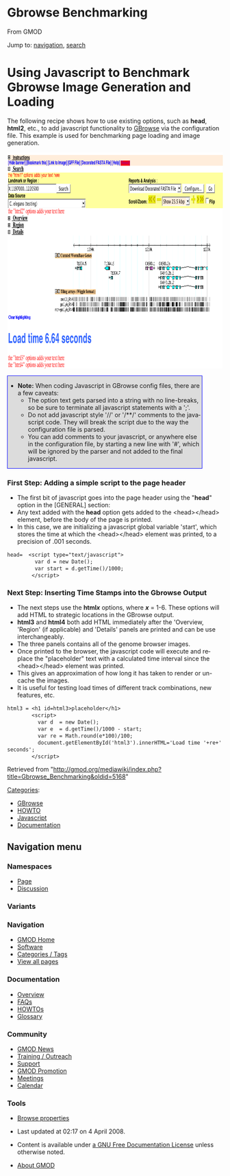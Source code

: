 <div id="mw-page-base" class="noprint">

</div>

<div id="mw-head-base" class="noprint">

</div>

<div id="content" class="mw-body" role="main">

<span id="top"></span>

<div id="mw-js-message" style="display:none;">

</div>



# <span dir="auto">Gbrowse Benchmarking</span>

<div id="bodyContent">

<div id="siteSub">

From GMOD

</div>

<div id="contentSub">

</div>

<div id="jump-to-nav" class="mw-jump">

Jump to: [navigation](#mw-navigation), [search](#p-search)

</div>

<div id="mw-content-text" class="mw-content-ltr" lang="en" dir="ltr">

# <span id="Using_Javascript_to_Benchmark_Gbrowse_Image_Generation_and_Loading" class="mw-headline">Using Javascript to Benchmark Gbrowse Image Generation and Loading</span>

The following recipe shows how to use existing options, such as
**head**, **html2**, etc., to add javascript functionality to
[GBrowse](GBrowse.1 "GBrowse") via the configuration file. This example
is used for benchmarking page loading and image generation.  
  

<div class="center">

<div class="floatnone">

<a href="File:BenchMark.png" class="image"><img
src="../mediawiki/images/7/7a/BenchMark.png" width="946" height="503"
alt="BenchMark.png" /></a>

</div>

</div>

  

<div style="width:90%;border:1px solid blue;background:gainsboro">

- **Note:** When coding Javascript in GBrowse config files, there are a
  few caveats:
  - The option text gets parsed into a string with no line-breaks, so be
    sure to terminate all javascript statements with a ';'.
  - Do not add javascript style '//' or '/\*\*/' comments to the
    javascript code. They will break the script due to the way the
    configuration file is parsed.
  - You can add comments to your javascript, or anywhere else in the
    configuration file, by starting a new line with '#', which will be
    ignored by the parser and not added to the final javascript.

</div>

### <span id="First_Step:_Adding_a_simple_script_to_the_page_header" class="mw-headline">First Step: Adding a simple script to the page header</span>

- The first bit of javascript goes into the page header using the
  "**head**" option in the \[GENERAL\] section:
- Any text added with the **head** option gets added to the
  \<head\>\</head\> element, before the body of the page is printed.
- In this case, we are initializing a javascript global variable
  'start', which stores the time at which the \<head\>\</head\> element
  was printed, to a precision of .001 seconds.

<!-- -->

    head=  <script type="text/javascript">
             var d = new Date();
             var start = d.getTime()/1000;
            </script>

### <span id="Next_Step:_Inserting_Time_Stamps_into_the_Gbrowse_Output" class="mw-headline">Next Step: Inserting Time Stamps into the Gbrowse Output</span>

- The next steps use the **html*x*** options, where ***x*** = 1-6. These
  options will add HTML to strategic locations in the GBrowse output.
- **html3** and **html4** both add HTML immediately after the 'Overview,
  'Region' (if applicable) and 'Details' panels are printed and can be
  use interchangeably.
- The three panels contains all of the genome browser images.
- Once printed to the browser, the javascript code will execute and
  replace the "placeholder" text with a calculated time interval since
  the \<head\>\</head\> element was printed.
- This gives an approximation of how long it has taken to render or
  un-cache the images.
- It is useful for testing load times of different track combinations,
  new features, etc.

<!-- -->

    html3 = <h1 id=html3>placeholder</h1>
            <script>
              var d  = new Date();
              var e  = d.getTime()/1000 - start;
              var re = Math.round(e*100)/100;
              document.getElementById('html3').innerHTML='Load time '+re+' seconds';
            </script>

</div>

<div class="printfooter">

Retrieved from
"<http://gmod.org/mediawiki/index.php?title=Gbrowse_Benchmarking&oldid=5168>"

</div>

<div id="catlinks" class="catlinks">

<div id="mw-normal-catlinks" class="mw-normal-catlinks">

[Categories](Special:Categories "Special:Categories"):

- [GBrowse](Category:GBrowse "Category:GBrowse")
- [HOWTO](Category:HOWTO "Category:HOWTO")
- [Javascript](Category:Javascript "Category:Javascript")
- [Documentation](Category:Documentation "Category:Documentation")

</div>

</div>

<div class="visualClear">

</div>

</div>

</div>

<div id="mw-navigation">

## Navigation menu

<div id="mw-head">



<div id="left-navigation">

<div id="p-namespaces" class="vectorTabs" role="navigation"
aria-labelledby="p-namespaces-label">

### Namespaces

- <span id="ca-nstab-main"><a href="Gbrowse_Benchmarking" accesskey="c"
  title="View the content page [c]">Page</a></span>
- <span id="ca-talk"><a
  href="http://gmod.org/mediawiki/index.php?title=Talk:Gbrowse_Benchmarking&amp;action=edit&amp;redlink=1"
  accesskey="t"
  title="Discussion about the content page [t]">Discussion</a></span>

</div>

<div id="p-variants" class="vectorMenu emptyPortlet" role="navigation"
aria-labelledby="p-variants-label">

### 

### Variants[](#)

<div class="menu">

</div>

</div>

</div>

<div id="right-navigation">





</div>



</div>

</div>

</div>

<div id="mw-panel">

<div id="p-logo" role="banner">

<a href="Main_Page"
style="background-image: url(../images/GMOD-cogs.png);"
title="Visit the main page"></a>

</div>

<div id="p-Navigation" class="portal" role="navigation"
aria-labelledby="p-Navigation-label">

### Navigation

<div class="body">

- <span id="n-GMOD-Home">[GMOD Home](Main_Page)</span>
- <span id="n-Software">[Software](GMOD_Components)</span>
- <span id="n-Categories-.2F-Tags">[Categories /
  Tags](Categories)</span>
- <span id="n-View-all-pages">[View all pages](Special:AllPages)</span>

</div>

</div>

<div id="p-Documentation" class="portal" role="navigation"
aria-labelledby="p-Documentation-label">

### Documentation

<div class="body">

- <span id="n-Overview">[Overview](Overview)</span>
- <span id="n-FAQs">[FAQs](Category:FAQ)</span>
- <span id="n-HOWTOs">[HOWTOs](Category:HOWTO)</span>
- <span id="n-Glossary">[Glossary](Glossary)</span>

</div>

</div>

<div id="p-Community" class="portal" role="navigation"
aria-labelledby="p-Community-label">

### Community

<div class="body">

- <span id="n-GMOD-News">[GMOD News](GMOD_News)</span>
- <span id="n-Training-.2F-Outreach">[Training /
  Outreach](Training_and_Outreach)</span>
- <span id="n-Support">[Support](Support)</span>
- <span id="n-GMOD-Promotion">[GMOD Promotion](GMOD_Promotion)</span>
- <span id="n-Meetings">[Meetings](Meetings)</span>
- <span id="n-Calendar">[Calendar](Calendar)</span>

</div>

</div>

<div id="p-tb" class="portal" role="navigation"
aria-labelledby="p-tb-label">

### Tools

<div class="body">


- <span id="t-smwbrowselink"><a href="Special:Browse/Gbrowse_Benchmarking" rel="smw-browse">Browse
  properties</a></span>


</div>

</div>

</div>

</div>

<div id="footer" role="contentinfo">

- <span id="footer-info-lastmod">Last updated at 02:17 on 4 April
  2008.</span>
<!-- - <span id="footer-info-viewcount">31,585 page views.</span> -->
- <span id="footer-info-copyright">Content is available under
  <a href="http://www.gnu.org/licenses/fdl-1.3.html" class="external"
  rel="nofollow">a GNU Free Documentation License</a> unless otherwise
  noted.</span>

<!-- -->

- <span id="footer-places-about">[About
  GMOD](GMOD:About "GMOD:About")</span>

<!-- -->






</div>
